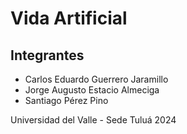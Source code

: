 # Vida Artificial 

## Integrantes
- Carlos Eduardo Guerrero Jaramillo
- Jorge Augusto Estacio Almeciga
- Santiago Pérez Pino

Universidad del Valle - Sede Tuluá
2024